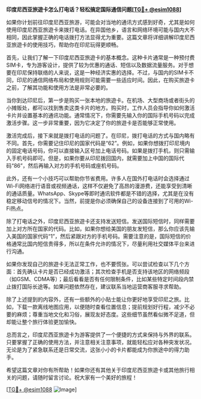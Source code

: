 **印度尼西亚旅遊卡怎么打电话？轻松搞定国际通信问题[[TG💪+ @esim1088](https://t.me/s/esim1088)]**

如果你计划前往印度尼西亚旅游，可能会对当地的通讯方式感到好奇，尤其是如何使用印度尼西亚旅遊卡来拨打电话。在异国他乡，语言和网络环境可能与国内大不相同，因此掌握正确的电话拨打方法显得尤为重要。这篇文章将详细讲解印度尼西亚旅遊卡的使用技巧，帮助你在印尼玩得更顺畅。

首先，让我们了解一下印度尼西亚旅遊卡的基本概念。这种卡片通常是一种预付费SIM卡，专为游客设计，提供了较为优惠的通话、短信以及数据流量服务。对于想要在印尼保持联络的人来说，这是一种经济实惠的选择。不过，与国内的SIM卡不同，印尼的通信网络布局和使用规则可能需要一些适应时间。因此，在购买旅遊卡之前，了解其功能和使用方法是非常必要的。

当你到达印尼后，第一步是购买一张本地的旅遊卡。在机场、大型商场或者街头的小摊贩处，都可以找到售卖这类卡片的地方。购买时，工作人员会指导你如何激活卡片并设置基本的通讯功能。通常情况下，你需要先输入你的国际手机号码以完成激活步骤。这一步非常重要，因为它决定了你的旅遊卡是否能够正常使用。

激活完成后，接下来就是拨打电话的问题了。在印尼，拨打电话的方式与国内略有不同。首先，你需要记住印尼的国家代码是“62”。例如，如果你想拨打印尼境内的固定电话号码，你可以直接输入区号加上电话号码。如果是拨打手机，则只需输入手机号码即可。但是，如果你要从印尼拨回国内，就需要加上中国的国际代码“86”，然后再输入对方的手机号码或座机号码。

此外，还有一个小技巧可以帮助你节省费用。许多人在国外打电话时会选择通过Wi-Fi网络进行语音或视频通话，这样不仅避免了高昂的漫游费，还能享受到清晰的通话质量。WhatsApp、Skype等即时通讯软件都是不错的选择，尤其是在没有稳定移动信号的情况下。当然，前提是你必须确保自己的设备连接到了可用的Wi-Fi热点。

除了打电话之外，印度尼西亚旅遊卡还支持发送短信。发送国际短信时，同样需要加上对方所在国家的代码。比如，如果你想给美国的朋友发短信，那么你应该先输入美国的国家代码“1”，然后紧跟对方的手机号码。需要注意的是，国际短信的价格通常比国内短信贵得多，所以在条件允许的情况下，尽量利用社交媒体平台来进行沟通。

如果你发现自己的旅遊卡无法正常工作，也不要慌张。可以尝试检查以下几个方面：首先确认卡片是否已经成功激活；其次检查手机是否支持该地区的网络频段（如GSM、CDMA等）；最后看看是否有任何限制条件，比如某些特定时间段内禁止拨打国际长途等。如果问题依然存在，建议联系当地运营商客服寻求帮助。

除了上述提到的内容外，还有一些额外的小贴士能让你更好地享受印尼之旅。比如，下载一款离线地图应用，以便随时查看位置信息；提前规划好行程，减少不必要的麻烦；尊重当地文化和习俗，展现友好态度。这些细节虽然看似微不足道，但却能让整个旅行体验更加愉快。

总而言之，印度尼西亚旅遊卡为游客提供了一个便捷的方式来保持与外界的联系。只要掌握了正确的使用方法，并注意相关注意事项，就能轻松应对各种突发状况。无论是为了紧急联系还是日常交流，这张小小的卡片都能成为你旅途中的得力助手。

希望这篇文章对你有所帮助！如果你还有其他关于印度尼西亚旅遊卡或其他旅行相关的问题，请随时留言讨论。祝大家有一个美好的旅程！

[[TG💪+ @esim1088](https://t.me/s/esim1088) ![Image](https://i.postimg.cc/4NQfJmqS/Snipaste-2025-05-13-00-14-12.png)]